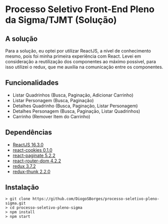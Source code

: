 # Processo Seletivo Front-End Pleno da Sigma/TJMT (Solução)

## A solução

Para a solução, eu optei por utilizar ReactJS, a nível de conhecimento mesmo, pois foi minha primeira experiência com React. Levei em consideração a reutilização dos componentes ao máximo possivel, para isso utilizei o redux, que me auxilia na comunicação entre os componentes.

## Funcionalidades
  * Listar Quadrinhos  (Busca, Paginação, Adicionar Carrinho)
  * Listar Personagem (Busca, Paginação)
  * Detalhes Quadrinho (Busca, Paginação, Listar Personagem)
  * Detalhes Personagem (Busca, Paginação, Listar Quadrinhos)
  * Carrinho (Remover Item do Carrinho)

## Dependências
* [ReactJS 16.3.0](https://www.npmjs.com/package/react)
* [react-cookies 0.1.0](https://www.npmjs.com/package/react-cookies)
* [react-paginate 5.2.2](https://www.npmjs.com/package/react-paginate)
* [react-router-dom 4.2.2](https://www.npmjs.com/package/react-router-dom)
* [redux 3.7.2](https://www.npmjs.com/package/redux)
* [redux-thunk 2.2.0](https://www.npmjs.com/package/redux-thunk)

## Instalação
```
> git clone https://github.com/DiogoSBorges/processo-seletivo-pleno-sigma.git
> cd processo-seletivo-pleno-sigma
> npm install
> npm start
```